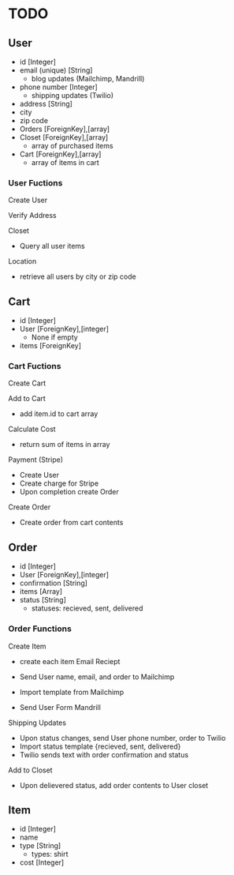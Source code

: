 # TODO

## User

- id [Integer]
- email (unique) [String]
  - blog updates (Mailchimp, Mandrill)
- phone number [Integer]
  - shipping updates (Twilio)
- address [String]
- city
- zip code
- Orders [ForeignKey],[array]
- Closet [ForeignKey],[array]
  - array of purchased items
- Cart [ForeignKey],[array]
  - array of items in cart

### User Fuctions

Create User

Verify Address

Closet

- Query all user items

Location

- retrieve all users by city or zip code

## Cart

- id [Integer]
- User [ForeignKey],[integer]
  - None if empty
- items [ForeignKey]

### Cart Fuctions

Create Cart

Add to Cart

- add item.id to cart array

Calculate Cost

- return sum of items in array

Payment (Stripe)

- Create User
- Create charge for Stripe
- Upon completion create Order

Create Order

- Create order from cart contents

## Order

- id [Integer]
- User [ForeignKey],[integer]
- confirmation [String]
- items [Array]
- status [String]
  - statuses: recieved, sent, delivered

### Order Functions

Create Item

- create each item
  Email Reciept

- Send User name, email, and order to Mailchimp
- Import template from Mailchimp
- Send User Form Mandrill

Shipping Updates

- Upon status changes, send User phone number, order to Twilio
- Import status template {recieved, sent, delivered}
- Twilio sends text with order confirmation and status

Add to Closet

- Upon delievered status, add order contents to User closet

## Item

- id [Integer]
- name
- type [String]
  - types: shirt
- cost [Integer]
